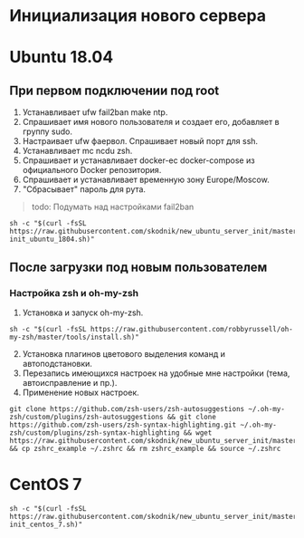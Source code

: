 # Инициализация нового сервера

# Ubuntu 18.04

## При первом подключении под root

1. Устанавливает ufw fail2ban make ntp.
2. Спрашивает имя нового пользователя и создает его, добавляет в группу sudo.
3. Настраивает ufw фаервол. Спрашивает новый порт для ssh.
4. Устанавливает mc ncdu zsh.
5. Спрашивает и устанавливает docker-ec docker-compose из официального Docker репозитория.
5. Спрашивает и устанавливает временную зону Europe/Moscow.
6. "Сбрасывает" пароль для рута.

> todo: Подумать над настройками fail2ban

```
sh -c "$(curl -fsSL https://raw.githubusercontent.com/skodnik/new_ubuntu_server_init/master/server-init_ubuntu_1804.sh)"
```

## После загрузки под новым пользователем
### Настройка zsh и oh-my-zsh

1. Установка и запуск oh-my-zsh.
```
sh -c "$(curl -fsSL https://raw.githubusercontent.com/robbyrussell/oh-my-zsh/master/tools/install.sh)"
```
2. Установка плагинов цветового выделения команд и автоподстановки.
3. Перезапись имеющихся настроек на удобные мне настройки (тема, автоисправление и пр.).
4. Применение новых настроек.
```
git clone https://github.com/zsh-users/zsh-autosuggestions ~/.oh-my-zsh/custom/plugins/zsh-autosuggestions && git clone https://github.com/zsh-users/zsh-syntax-highlighting.git ~/.oh-my-zsh/custom/plugins/zsh-syntax-highlighting && wget https://raw.githubusercontent.com/skodnik/new_ubuntu_server_init/master/configs/zshrc_example && cp zshrc_example ~/.zshrc && rm zshrc_example && source ~/.zshrc
```

# CentOS 7

```
sh -c "$(curl -fsSL https://raw.githubusercontent.com/skodnik/new_ubuntu_server_init/master/server-init_centos_7.sh)"
```